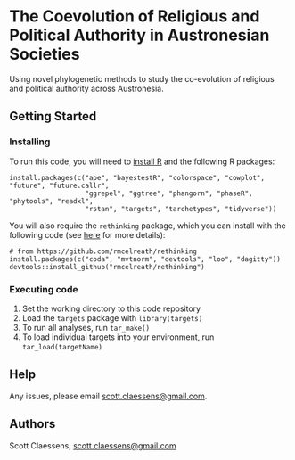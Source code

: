 # The Coevolution of Religious and Political Authority in Austronesian Societies

Using novel phylogenetic methods to study the co-evolution of religious and political authority across Austronesia.

## Getting Started

### Installing

To run this code, you will need to [install R](https://www.r-project.org/) and the following R packages:

```
install.packages(c("ape", "bayestestR", "colorspace", "cowplot", "future", "future.callr", 
                   "ggrepel", "ggtree", "phangorn", "phaseR", "phytools", "readxl", 
                   "rstan", "targets", "tarchetypes", "tidyverse"))
```

You will also require the `rethinking` package, which you can install with the following code (see [here](https://github.com/rmcelreath/rethinking) for more details):

```
# from https://github.com/rmcelreath/rethinking
install.packages(c("coda", "mvtnorm", "devtools", "loo", "dagitty"))
devtools::install_github("rmcelreath/rethinking")
```

### Executing code

1. Set the working directory to this code repository
2. Load the `targets` package with `library(targets)`
3. To run all analyses, run `tar_make()`
4. To load individual targets into your environment, run `tar_load(targetName)`

## Help

Any issues, please email scott.claessens@gmail.com.

## Authors

Scott Claessens, scott.claessens@gmail.com
